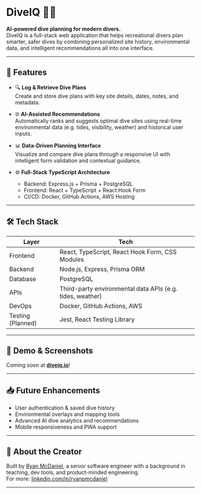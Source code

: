 # DiveIQ 🌊🤿

**AI-powered dive planning for modern divers.**  
DiveIQ is a full-stack web application that helps recreational divers plan smarter, safer dives by combining personalized site history, environmental data, and intelligent recommendations all into one interface.

---

## 🚀 Features

- 🔍 **Log & Retrieve Dive Plans**  
  Create and store dive plans with key site details, dates, notes, and metadata.

- 🌐 **AI-Assisted Recommendations**  
  Automatically ranks and suggests optimal dive sites using real-time environmental data (e.g. tides, visibility, weather) and historical user inputs.

- 📊 **Data-Driven Planning Interface**  
  Visualize and compare dive plans through a responsive UI with intelligent form validation and contextual guidance.

- ⚙️ **Full-Stack TypeScript Architecture**
  - Backend: Express.js + Prisma + PostgreSQL
  - Frontend: React + TypeScript + React Hook Form
  - CI/CD: Docker, GitHub Actions, AWS Hosting

---

## 🛠 Tech Stack

| Layer             | Tech                                                      |
| ----------------- | --------------------------------------------------------- |
| Frontend          | React, TypeScript, React Hook Form, CSS Modules           |
| Backend           | Node.js, Express, Prisma ORM                              |
| Database          | PostgreSQL                                                |
| APIs              | Third-party environmental data APIs (e.g. tides, weather) |
| DevOps            | Docker, GitHub Actions, AWS                               |
| Testing (Planned) | Jest, React Testing Library                               |

---

## 📸 Demo & Screenshots

Coming soon at [**diveiq.io**](https://diveiq.io)!

---

## 📥 Future Enhancements

- User authentication & saved dive history
- Environmental overlays and mapping tools
- Advanced AI dive analytics and recommendations
- Mobile responsiveness and PWA support

---

## 👋 About the Creator

Built by [Ryan McDaniel](https://ryanmcdaniel.io), a senior software engineer with a background in teaching, dev tools, and product-minded engineering.  
For more: [linkedin.com/in/ryanpmcdaniel](https://linkedin.com/in/ryanpmcdaniel)

---

